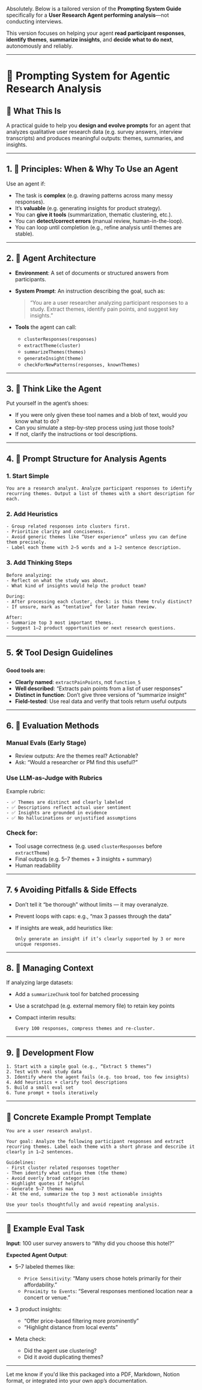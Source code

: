 Absolutely. Below is a tailored version of the **Prompting System Guide** specifically for a **User Research Agent performing analysis**—not conducting interviews.

This version focuses on helping your agent **read participant responses**, **identify themes**, **summarize insights**, and **decide what to do next**, autonomously and reliably.

---

# 🧠 Prompting System for Agentic Research Analysis

## 🔧 What This Is

A practical guide to help you **design and evolve prompts** for an agent that analyzes qualitative user research data (e.g. survey answers, interview transcripts) and produces meaningful outputs: themes, summaries, and insights.

---

## 1. 🧭 Principles: When & Why To Use an Agent

Use an agent if:

* The task is **complex** (e.g. drawing patterns across many messy responses).
* It’s **valuable** (e.g. generating insights for product strategy).
* You can **give it tools** (summarization, thematic clustering, etc.).
* You can **detect/correct errors** (manual review, human-in-the-loop).
* You can loop until completion (e.g., refine analysis until themes are stable).

---

## 2. 🧱 Agent Architecture

* **Environment**: A set of documents or structured answers from participants.

* **System Prompt**: An instruction describing the goal, such as:

  > “You are a user researcher analyzing participant responses to a study. Extract themes, identify pain points, and suggest key insights.”

* **Tools** the agent can call:

  * `clusterResponses(responses)`
  * `extractTheme(cluster)`
  * `summarizeThemes(themes)`
  * `generateInsight(theme)`
  * `checkForNewPatterns(responses, knownThemes)`

---

## 3. 🧠 Think Like the Agent

Put yourself in the agent’s shoes:

* If you were only given these tool names and a blob of text, would *you* know what to do?
* Can you simulate a step-by-step process using just those tools?
* If not, clarify the instructions or tool descriptions.

---

## 4. 📐 Prompt Structure for Analysis Agents

### 1. **Start Simple**

```plaintext
You are a research analyst. Analyze participant responses to identify recurring themes. Output a list of themes with a short description for each.
```

### 2. **Add Heuristics**

```plaintext
- Group related responses into clusters first.
- Prioritize clarity and conciseness.
- Avoid generic themes like “User experience” unless you can define them precisely.
- Label each theme with 2–5 words and a 1–2 sentence description.
```

### 3. **Add Thinking Steps**

```plaintext
Before analyzing:
- Reflect on what the study was about.
- What kind of insights would help the product team?

During:
- After processing each cluster, check: is this theme truly distinct?
- If unsure, mark as “tentative” for later human review.

After:
- Summarize top 3 most important themes.
- Suggest 1–2 product opportunities or next research questions.
```

---

## 5. 🛠 Tool Design Guidelines

**Good tools are:**

* **Clearly named**: `extractPainPoints`, not `function_5`
* **Well described**: “Extracts pain points from a list of user responses”
* **Distinct in function**: Don’t give three versions of “summarize insight”
* **Field-tested**: Use real data and verify that tools return useful outputs

---

## 6. 📏 Evaluation Methods

### Manual Evals (Early Stage)

* Review outputs: Are the themes real? Actionable?
* Ask: “Would a researcher or PM find this useful?”

### Use LLM-as-Judge with Rubrics

Example rubric:

```plaintext
- ✅ Themes are distinct and clearly labeled
- ✅ Descriptions reflect actual user sentiment
- ✅ Insights are grounded in evidence
- ✅ No hallucinations or unjustified assumptions
```

### Check for:

* Tool usage correctness (e.g. used `clusterResponses` before `extractTheme`)
* Final outputs (e.g. 5–7 themes + 3 insights + summary)
* Human readability

---

## 7. 🌀 Avoiding Pitfalls & Side Effects

* Don’t tell it “be thorough” without limits — it may overanalyze.
* Prevent loops with caps: e.g., “max 3 passes through the data”
* If insights are weak, add heuristics like:

  ```plaintext
  Only generate an insight if it’s clearly supported by 3 or more unique responses.
  ```

---

## 8. 🧵 Managing Context

If analyzing large datasets:

* Add a `summarizeChunk` tool for batched processing
* Use a scratchpad (e.g. external memory file) to retain key points
* Compact interim results:

  ```plaintext
  Every 100 responses, compress themes and re-cluster.
  ```

---

## 9. 🔄 Development Flow

```
1. Start with a simple goal (e.g., “Extract 5 themes”)
2. Test with real study data
3. Identify where the agent fails (e.g. too broad, too few insights)
4. Add heuristics + clarify tool descriptions
5. Build a small eval set
6. Tune prompt + tools iteratively
```

---

## 🔎 Concrete Example Prompt Template

```plaintext
You are a user research analyst.

Your goal: Analyze the following participant responses and extract recurring themes. Label each theme with a short phrase and describe it clearly in 1–2 sentences.

Guidelines:
- First cluster related responses together
- Then identify what unifies them (the theme)
- Avoid overly broad categories
- Highlight quotes if helpful
- Generate 5–7 themes max
- At the end, summarize the top 3 most actionable insights

Use your tools thoughtfully and avoid repeating analysis. 
```

---

## 🧪 Example Eval Task

**Input**: 100 user survey answers to “Why did you choose this hotel?”

**Expected Agent Output**:

* 5–7 labeled themes like:

  * `Price Sensitivity`: “Many users chose hotels primarily for their affordability.”
  * `Proximity to Events`: “Several responses mentioned location near a concert or venue.”

* 3 product insights:

  * “Offer price-based filtering more prominently”
  * “Highlight distance from local events”

* Meta check:

  * Did the agent use clustering?
  * Did it avoid duplicating themes?

---

Let me know if you'd like this packaged into a PDF, Markdown, Notion format, or integrated into your own app’s documentation.
